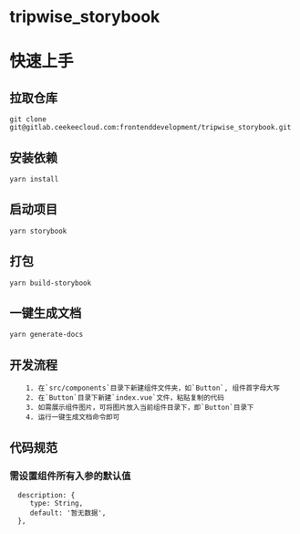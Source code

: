 # tripwise_storybook

# 快速上手

## 拉取仓库

```
git clone git@gitlab.ceekeecloud.com:frontenddevelopment/tripwise_storybook.git
```

## 安装依赖

```
yarn install
```

## 启动项目

```
yarn storybook
```

## 打包

```
yarn build-storybook
```

## 一键生成文档

```
yarn generate-docs
```

## 开发流程

        1. 在`src/components`目录下新建组件文件夹，如`Button`, 组件首字母大写
        2. 在`Button`目录下新建`index.vue`文件，粘贴复制的代码
        3. 如需展示组件图片，可将图片放入当前组件目录下，即`Button`目录下
        4. 运行一键生成文档命令即可

## 代码规范

### 需设置组件所有入参的默认值
```
  description: {
     type: String,
     default: '暂无数据',
  },
```
